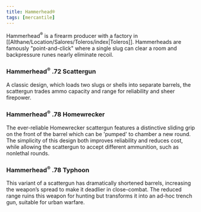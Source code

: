 ```yaml
---
title: Hammerhead®
tags: [mercantile]
---
```


Hammerhead<sup>®</sup> is a firearm producer with a factory in [[Althane/Location/Salores/Toleros/index|Toleros]]. Hammerheads are famously "point-and-click" where a single slug can clear a room and backpressure runes nearly eliminate recoil.

### Hammerhead<sup>®</sup> .72 Scattergun

A classic design, which loads two slugs or shells into separate barrels, the scattergun trades ammo capacity and range for reliability and sheer firepower.

### Hammerhead<sup>®</sup> .78 Homewrecker

The ever-reliable Homewrecker scattergun features a distinctive sliding grip on the front of the barrel which can be 'pumped' to chamber a new round. The simplicity of this design both improves reliability and reduces cost, while allowing the scattergun to accept different ammunition, such as nonlethal rounds.

### Hammerhead<sup>®</sup> .78 Typhoon

This variant of a scattergun has dramatically shortened barrels, increasing the weapon’s spread to make it deadlier in close-combat. The reduced range ruins this weapon for hunting but transforms it into an ad-hoc trench gun, suitable for urban warfare.
